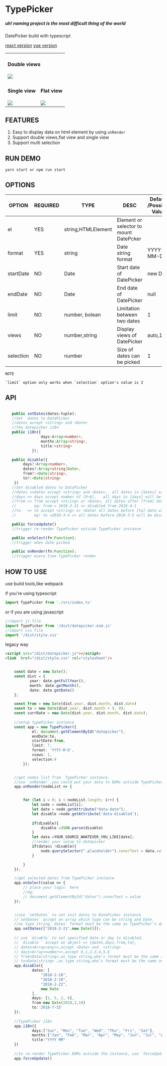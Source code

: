 # TypePicker 

##### uh! naming project is the most difficult thing of the world
 

DatePicker build with typescript



<a href="./react/index.js"> react version</a> <a href="./vue/index.vue"> vue version </a>



<table>
    <tr>
    <td colspan="2">
            <h4>Double views</h4>
            <img src="assets/double.png">
        </td>
    </tr>
    <tr>
        <td valign="top">
            <h4>Single view</h4>
            <img src="assets/single.png">
        </td>
        <td>
            <h4>Flat view</h4>
            <img src="assets/auto.png">
        </td>
    </tr>
    
</table>

## FEATURES

1.  Easy to display data on html element by using `onRender`
2.  Support double views,flat view and single view
3.  Support multi selection

## RUN DEMO

    yarn start or npm run start

## OPTIONS

| OPTION    | REQUIRED | TYPE               | DESC                                   | Default /Possible Value |
| --------- | -------- | ------------------ | -------------------------------------- | ---------------------------- |
| el        | YES      | string,HTMLElement | Element or selector to mount DatePcker |                              |
| format    | YES      | string             | Date string format                     | YYYY-MM-DD                         |
| startDate | NO       | Date               | Start date of DatePicker               | new Date                     |
| endDate   | NO       | Date               | End date of DatePicker                 | null                         |
| limit     | NO       | number, bolean                                 | Limitation between two dates | 1 |
| views     | NO       | number,string      | Display views of DatePicker            | auto,1,2                     |
| selection | NO       | number             | Size of dates can be picked            | 1                            |


```
NOTE

`limit` option only works when `selection` option's value is 2

```

## API

```typescript

   public setDates(dates:tuple);
   //Set  dates to DatePicker
   //dates accept <string> and <Date>
   //the datepicker i18n
   public i18n({
                days:Array<number>,
                months:Array<string>,
                title:<string>
            });

   public disable({
        days?:Array<number>,
        dates?:Array<string|Date>,
        from?:<Date|string>,
        to?:<Date|string>
    })
   //Set disabled dates to DataPicker
   //dates =>dates accept <string> and <Date>,  all dates in [dates] will be disabled
   //days => days accept number of [0~6],   all days in [days] will be disabled
   //from => from accept <string> or <Date>, all dates after [from] date will be disabled,
   //        eg: from = 2018-3-31 => disabled from 2018-4-1
   //to   => to accept <string> or <Date> all dates before [to] date will be disabled,
   //        eg: to =2018-3-4 => all dates before 2018-3-5 will be disabled

   public forceUpdate()
   //trigger re-render TypePicker outside TypePicker instance

   public onSelect(fn:Function);
   //trigger when date picked

   public onRender(fn:Function);
   //trigger every time TypePicker render


```

## HOW TO USE

use build tools,like webpack

if you're using typescript

```typescript
import TypePicker from './src/index.ts'
```


or if you are using javascript

```javascript
//import js file
import TypePicker from '/dist/datepicker.esm.js'
//import css file
import '/dist/style.css'
```

legacy way

```html
<script src="/dist/datepicker.js"></script>
<link  href="/dist/style.css" rel="stylesheet"/>
``` 



```typescript

    const date = new Date();
    const dist = {
           year: date.getFullYear(),
           month: date.getMonth(),
           date: date.getDate()
    };

    const from = new Date(dist.year, dist.month, dist.date)
    const to = new Date(dist.year, dist.month + 9, 0);
    const currDate = new Date(dist.year, dist.month, dist.date);
    
    //setup typePicker instance
    const app = new TypePicker({
            el: document.getElementById("datepicker"),
            endDate:to,
            startDate:from,
            limit: 7,
            format: 'YYYY-M-D',
            views: 1,
            selection:4
        });


    //get nodes list from  TypePicker instance.
    //use `onRender`,you could put your data to DOMs outside TypePicker instance 
    app.onRender(nodeList => {


        for (let i = 0; i < nodeList.length; i++) {
            let node = nodeList[i];
            let date = node.getAttribute("data-date");
            let disable =node.getAttribute('data-disabled');
			
            if(disable){
                disable =JSON.parse(disable)
            }
            let data =YOUR_SOURCE_WHATEVER_YOU_LIKE[date];
            //render your value to datepicker
            if(data&& !disable){
                node.querySelector(".placeholder").innerText = data.value;
            }

        }
    });

    //get selected dates from TypePicker instance
    app.onSelect(value => {
        // place your logic  here
        //eg:
        // document.getElementById("dates").innerText = value
    });


    //use `setDates` to set init dates to DatePicker instance
    //`setDates` accept an array which type can be string and Date.
    //as type string, dates' format must be the same as TypePicker's date format
    app.setDates(["2018-2-21",new Date()]);
    
    // use `disable` to set specified date or day to disabled,
    // `disable ` accept an object => {dates,days,from,to},
    // dates<Array<any>>,accept <Date> and  <string>
    // days<Array<number>>,accept 0,1,2,3,4,5,6
    // from<Date|string>,as type string,who's format must be the same as TypePicker's date format
    // to<Date|string> ,as type string,who's format must be the same as TypePicker's date format
    app.disable({
            dates: [
                "2018-2-18",
                "2018-2-19",
                "2018-2-22",
                new Date
            ],
            days: [1, 5, 2, 6],
            from:new Date(2018,2,10)
            to:'2018-7-15'
    });
    
    //TypePicker i18n
    app.i18n({
            days:["Sun", "Mon", "Tue", "Wed", "Thu", "Fri", "Sat"],
            months:["Jan", "Feb", "Mar", "Apr", "May", "Jun", "Jul", "Aug", "Sep", "Oct", "Nov", "Dec"],
            title:"YYYY MM"
    })
    
    //to re-render TypePicker DOMs outside the instance, use `forceUpdate`
    app.forceUpdate()
    
    
```
